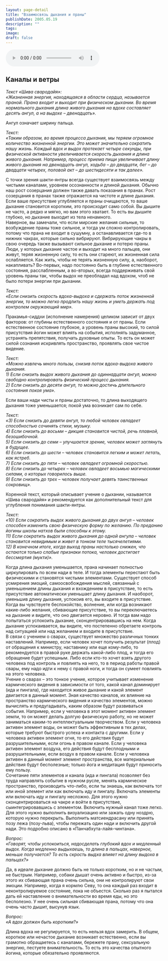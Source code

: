 ```yaml
---
layout: page-detail
title: "Взаимосвязь дыхания и праны"
publishDate: 2005.05.19
description: ""
tags:
image:
draft: false
---
```


<audio title="2005.05.19 - Взаимосвязь дыхания и праны.mp3" src="/upload/iblock/b13/b1308946ea3402e8869d0eb5a7af2e4f.mp3" controls=""></audio>

## **Каналы и ветры**
 _Текст «Шива свародайя»:_   
 _«Жизненная энергия, находящаяся в области сердца, называется праной. Прана входит и выходит при физическом дыхании. Во время нормального дыхания длина живого дыхания на вдохе составляет десять ангул, а на выдохе – двенадцать»._   
  
 Ангул означает ширину пальца.   
  
_Текст:_   
 _«Таким образом, во время процесса дыхания, мы теряем огромное количество жизненной энергии. Это может значительно сократить нашу жизнь. Каждый вдох и выдох протекает четыре секунды, при физической активности увеличивается скорость дыхания и длина живого дыхания. Например, процесс приема пищи увеличивает длину живого дыхания на двенадцать ангул, ходьба – до двадцати, бег – до двадцати четырех, половой акт – до шестидесяти и так далее»._   
  
 С точки зрения шакти-янтры всегда существует взаимосвязь между чистыми каналами, уровнем осознанности и длиной дыхания. Обычно наш рост созерцания должен также давать показания в пранах. Рост созерцания в пранах также отражается на чистоте и длине дыхания. Если ваше присутствие углубляется и праны очищаются, то ваше дыхание становится коротким, это происходит само собой. Вы дышите не часто, а редко и мягко, но вам этого хватает. То есть вы дышите глубоко, но дыхание выходит из тела ненамного.   
 Наверное, вы замечали, что если мирские желания сильные, то возбуждение праны тоже сильное, и тогда ум сложно контролировать, потому что прана не входит в сушумну, а останавливается где-то в нижних чакрах, которые сильно вибрируют. Вибрирующие чакры в свою очередь также вызывают сильное дыхание и потерю праны. Люди, у которых дыхание частое и выходит на много пальцев, они живут, теряя жизненную силу, то есть они стареют, их жизненная сила ослабляется. Как жить, чтобы не терять жизненную силу, а, наоборот, накапливать? Во-первых, надо постоянно быть в глубине естественного состояния, расслабленным, а во-вторых, всегда поддерживать свой уровень праны так, чтобы выдох не преобладал над вдохом, чтоб не было потери энергии при дыхании.   
  
_Текст:_   
 _«Если снизить скорость вдоха-выдоха и сдержать поток жизненной энергии, то можно легко продлить нашу жизнь и уметь держать под контролем окружающий мир»._   
  
 Пракамья-сиддхи (исполнение намерения) целиком зависит от двух факторов: от глубины естественного состояния и от праны. Если естественное состояние глубокое, а уровень праны высокий, то силой присутствия йогин может влиять на события, исполнять задуманное, устранять препятствия, получать духовные опыты. То есть он может силой сознания искривлять пространство, проявлять свое чистое видение.   
  
_Текст:_   
 _«Можно извлечь много пользы, снизив поток вдоха-выдоха живого дыхания._   
 _1) Если снизить выдох живого дыхания до одиннадцати ангул, можно свободно контролировать физический процесс дыхания._   
 _2) Если снизить до десяти ангул, то можно достичь длительного состояния покоя ума»._   
  
 Если ваши нади чисты и праны достаточно, то длина выходящего дыхания тоже уменьшается; покой ума возникает сам по себе.   
  
_Текст:_   
 _«3) Если снизить до девяти ангул, то любой человек овладеет способностью сочинять стихи, музыку._   
 _4) Если снизить до восьми – дикция становится чистой, речь плавной, безошибочной._   
 _5) Если снизить до семи – улучшается зрение, человек может заглянуть в будущее._   
 _6) Если снизить до шести – человек становится легким и может летать, как ястреб._   
 _7) Если снизить до пяти – человек овладеет огромной скоростью._   
 _8) Если снизить до четырех – человек овладеет восьмью магическими силами, о которых говорилось выше._   
 _9) Если снизить до трех – человек получает девять таинственных сокровищ»._   
  
 Коренной текст, который описывает учение о дыхании, называется «Шива свародайя» и рекомендуется как дополнительный текст для углубления понимания шакти-янтры.   
  
_Текст:_   
 _«10) Если сократить выдох живого дыхания до двух ангул – человек способен изменить свою физическую форму по желанию. По преданию йогины школы натхов были способны к этому._   
 _11) Если сократить выдох живого дыхания до одной ангула – человек становится невидимым и живет в тонком теле тысячелетиями._   
 _12) В конечном итоге, когда выход праны настолько снижен, что остаются только слабые признаки потока, человек достигает бессмертия (мукти)»._   
  
 Когда длина дыхания уменьшается, прана начинает полностью циркулировать по всем нади в теле. И тогда элементы перестают быть физическими и становятся чистыми элементами. Существует способ усмирения эмоций, самоосвобождения мыслей, связанный с уменьшением длины дыхания и вхождением в присутствие, то есть присутствие автоматически уменьшает длину дыхания. И наоборот, уменьшив длину дыхания, успокоив его, вы входите в присутствие. Когда вы чувствуете беспокойство, волнение, или когда возникают какие-либо желания, сбивающие присутствие, то вы переключаетесь на дыхание и видите, что оно двигается неровно. И тогда вам надо попытаться успокоить дыхание, сконцентрировавшись на нем. Когда дыхание успокаивается, вы видите, что постепенно обретаете контроль над ситуацией или над желанием и входите в присутствие.   
 В связи с учением о сварах, существует множество различных тонких наставлений. Например, если человек хочет получить результат (плод) от обращения к министру, наставнику или еще кому-либо, то рекомендуется в правой руке держать какой-либо плод, и тогда его обращение будет успешным. Либо если кто-то хочет взять другого человека под контроль и повлиять на него, то в период работы правой свары, ему надо идти к нему с правой ноги, и тогда он сумеет повлиять на этого человека.   
 Учение о сварах – это тонкое учение, которое учитывает изменение кармического видения в зависимости от того, какой канал доминирует (ида и пингала), где находится живое дыхание и какой элемент двигается в данный момент. Зная качество каналов, их влияние на пространство кармического видения и качество элементов, можно вычислять и предугадывать, каким образом будут развиваться события. Например, если у человека в этот момент активен элемент земли, то он может делать долгую физическую работу, но не может заниматься каким-то интеллектуальным творчеством. Если у человека активен элемент воды, он может быть эффективным в тех делах, которые требуют быстрого успеха и контакта с другими. Если у человека активен элемент огня, то его действия будут разрушительными, если огонь в правом канале. Если у человека активен элемент воздуха, его действия будут бесплодными и разрушительными, если воздух в правом канале. Если у человека активен в данный момент элемент пространства, все материальные действия будут бесполезные; только йога и медитация будут приносить ему пользу.   
 Сочетание пяти элементов и канала (ида и пингала) позволяет без труда направлять событие в нужном русле, менять кармическое пространство, производить что-либо, если ты знаешь, как включать тот или иной элемент или как включать иду и пингалу. Включать элементы или включать иду и пингалу несложно. Для этого нужно сконцентрироваться на чакре и войти в присутствие, сыинтегрировавшись с элементом. Включить нужный канал тоже легко. Для этого нужно выполнить визуализацию или зажать одну ноздрю, которую нужно перекрыть. Выполнить матсиендрасану или принять позу лежа (позу-льва), чтобы пережать один нади и включить другой нади. Это подробно описано в «Панчабхута-лайя-чинтана».   
  
_Вопрос:_   
 _«Говорят, чтобы успокоиться, надосделать глубокий вдох и медленный выдох. Когда медленно выдыхаешь, то длина в пальцах, наверное, меньше получается? То есть скрость выдха влияет на длину выдоха в пальцах?»_   
  
 Да, в идеале дыхание должно быть не только коротким, но и не частым, не быстрым. Например, собаки дышат очень активно и быстро, из-за этого их сбивающая прана очень сильна, они не контролируют свои эмоции. Например, когда я кормлю Севу, то она каждый раз входит в неконтролируемое состояние, пока не объестся. Сколько раз я пытался дать ей наставление о внимательности во время еды, но это бесполезно. У нее очень сильная сбивающая прана, потому что она очень часто дышит, высунув язык.   
  
_Вопрос:_   
 _«А вдох должен быть коротким?»_   
  
 Длина вдоха не регулируется, то есть нельзя вдох замерить. В общем, короткое или нечастое дыхание возникает естественно, если вы грамотно обращаетесь с каналами, бережете прану, сексуальную энергию, пестуете внимательность. То есть это качества опытного йогина, которые обязательно проявляются.   
  
  

